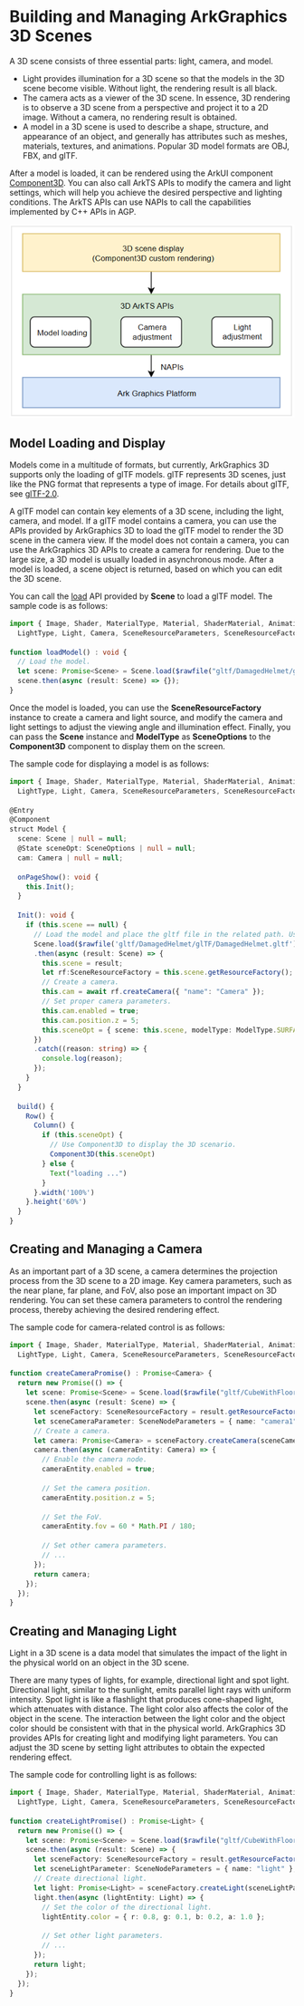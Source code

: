 # Building and Managing ArkGraphics 3D Scenes

A 3D scene consists of three essential parts: light, camera, and model.
- Light provides illumination for a 3D scene so that the models in the 3D scene become visible. Without light, the rendering result is all black.
- The camera acts as a viewer of the 3D scene. In essence, 3D rendering is to observe a 3D scene from a perspective and project it to a 2D image. Without a camera, no rendering result is obtained.
- A model in a 3D scene is used to describe a shape, structure, and appearance of an object, and generally has attributes such as meshes, materials, textures, and animations. Popular 3D model formats are OBJ, FBX, and glTF.

After a model is loaded, it can be rendered using the ArkUI component [Component3D](../reference/apis-arkui/arkui-ts/ts-basic-components-component3d.md). You can also call ArkTS APIs to modify the camera and light settings, which will help you achieve the desired perspective and lighting conditions. The ArkTS APIs can use NAPIs to call the capabilities implemented by C++ APIs in AGP.

![3D scene display process](./figures/scene.PNG)

## Model Loading and Display
Models come in a multitude of formats, but currently, ArkGraphics 3D supports only the loading of glTF models. glTF represents 3D scenes, just like the PNG format that represents a type of image. For details about glTF, see [glTF-2.0](https://registry.khronos.org/glTF/specs/2.0/glTF-2.0.html).

A glTF model can contain key elements of a 3D scene, including the light, camera, and model. If a glTF model contains a camera, you can use the APIs provided by ArkGraphics 3D to load the glTF model to render the 3D scene in the camera view. If the model does not contain a camera, you can use the ArkGraphics 3D APIs to create a camera for rendering. Due to the large size, a 3D model is usually loaded in asynchronous mode. After a model is loaded, a scene object is returned, based on which you can edit the 3D scene.

You can call the [load](../reference/apis-arkgraphics3d/js-apis-inner-scene.md#load) API provided by **Scene** to load a glTF model. The sample code is as follows:
```ts
import { Image, Shader, MaterialType, Material, ShaderMaterial, Animation, Environment, Container, SceneNodeParameters,
  LightType, Light, Camera, SceneResourceParameters, SceneResourceFactory, Scene, Node } from '@kit.ArkGraphics3D';

function loadModel() : void {
  // Load the model.
  let scene: Promise<Scene> = Scene.load($rawfile("gltf/DamagedHelmet/glTF/DamagedHelmet.gltf"));
  scene.then(async (result: Scene) => {});
}
```

Once the model is loaded, you can use the **SceneResourceFactory** instance to create a camera and light source, and modify the camera and light settings to adjust the viewing angle and illumination effect. Finally, you can pass the **Scene** instance and **ModelType** as **SceneOptions** to the **Component3D** component to display them on the screen.

The sample code for displaying a model is as follows:
```ts
import { Image, Shader, MaterialType, Material, ShaderMaterial, Animation, Environment, Container, SceneNodeParameters,
  LightType, Light, Camera, SceneResourceParameters, SceneResourceFactory, Scene, Node } from '@kit.ArkGraphics3D';

@Entry
@Component
struct Model {
  scene: Scene | null = null;
  @State sceneOpt: SceneOptions | null = null;
  cam: Camera | null = null;

  onPageShow(): void {
    this.Init();
  }

  Init(): void {
    if (this.scene == null) {
      // Load the model and place the gltf file in the related path. Use the actual path during loading.
      Scene.load($rawfile('gltf/DamagedHelmet/glTF/DamagedHelmet.gltf'))
      .then(async (result: Scene) => {
        this.scene = result;
        let rf:SceneResourceFactory = this.scene.getResourceFactory();
        // Create a camera.
        this.cam = await rf.createCamera({ "name": "Camera" });
        // Set proper camera parameters.
        this.cam.enabled = true;
        this.cam.position.z = 5;
        this.sceneOpt = { scene: this.scene, modelType: ModelType.SURFACE } as SceneOptions;
      })
      .catch((reason: string) => {
        console.log(reason);
      });
    }
  }

  build() {
    Row() {
      Column() {
        if (this.sceneOpt) {
          // Use Component3D to display the 3D scenario.
          Component3D(this.sceneOpt)
        } else {
          Text("loading ...")
        }
      }.width('100%')
    }.height('60%')
  }
}
```

## Creating and Managing a Camera

As an important part of a 3D scene, a camera determines the projection process from the 3D scene to a 2D image. Key camera parameters, such as the near plane, far plane, and FoV, also pose an important impact on 3D rendering. You can set these camera parameters to control the rendering process, thereby achieving the desired rendering effect.

The sample code for camera-related control is as follows:
```ts
import { Image, Shader, MaterialType, Material, ShaderMaterial, Animation, Environment, Container, SceneNodeParameters,
  LightType, Light, Camera, SceneResourceParameters, SceneResourceFactory, Scene, Node } from '@kit.ArkGraphics3D';

function createCameraPromise() : Promise<Camera> {
  return new Promise(() => {
    let scene: Promise<Scene> = Scene.load($rawfile("gltf/CubeWithFloor/glTF/AnimatedCube.gltf"));
    scene.then(async (result: Scene) => {
      let sceneFactory: SceneResourceFactory = result.getResourceFactory();
      let sceneCameraParameter: SceneNodeParameters = { name: "camera1" };
      // Create a camera.
      let camera: Promise<Camera> = sceneFactory.createCamera(sceneCameraParameter);
      camera.then(async (cameraEntity: Camera) => {
        // Enable the camera node.
        cameraEntity.enabled = true;

        // Set the camera position.
        cameraEntity.position.z = 5;

        // Set the FoV.
        cameraEntity.fov = 60 * Math.PI / 180;

        // Set other camera parameters.
        // ...
      });
      return camera;
    });
  });
}
```


## Creating and Managing Light

Light in a 3D scene is a data model that simulates the impact of the light in the physical world on an object in the 3D scene.

There are many types of lights, for example, directional light and spot light. Directional light, similar to the sunlight, emits parallel light rays with uniform intensity. Spot light is like a flashlight that produces cone-shaped light, which attenuates with distance. The light color also affects the color of the object in the scene. The interaction between the light color and the object color should be consistent with that in the physical world. ArkGraphics 3D provides APIs for creating light and modifying light parameters. You can adjust the 3D scene by setting light attributes to obtain the expected rendering effect.

The sample code for controlling light is as follows:
```ts
import { Image, Shader, MaterialType, Material, ShaderMaterial, Animation, Environment, Container, SceneNodeParameters,
  LightType, Light, Camera, SceneResourceParameters, SceneResourceFactory, Scene, Node } from '@kit.ArkGraphics3D';

function createLightPromise() : Promise<Light> {
  return new Promise(() => {
    let scene: Promise<Scene> = Scene.load($rawfile("gltf/CubeWithFloor/glTF/AnimatedCube.gltf"));
    scene.then(async (result: Scene) => {
      let sceneFactory: SceneResourceFactory = result.getResourceFactory();
      let sceneLightParameter: SceneNodeParameters = { name: "light" };
      // Create directional light.
      let light: Promise<Light> = sceneFactory.createLight(sceneLightParameter, LightType.DIRECTIONAL);
      light.then(async (lightEntity: Light) => {
        // Set the color of the directional light.
        lightEntity.color = { r: 0.8, g: 0.1, b: 0.2, a: 1.0 };

        // Set other light parameters.
        // ...
      });
      return light;
    });
  });
}
```
